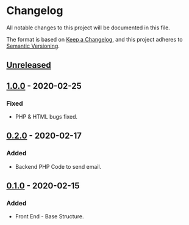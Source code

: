 # Changelog
All notable changes to this project will be documented in this file.

The format is based on [Keep a Changelog](https://keepachangelog.com/en/1.0.0/),
and this project adheres to [Semantic Versioning](https://semver.org/spec/v2.0.0.html).

## [Unreleased]

## [1.0.0] - 2020-02-25
### Fixed
- PHP & HTML bugs fixed.

## [0.2.0] - 2020-02-17
### Added
- Backend PHP Code to send email.

## [0.1.0] - 2020-02-15
### Added
- Front End - Base Structure.


[Unreleased]: https://github.com/shawsuraj/nuntius/compare/v0.1.0...HEAD
[1.0.0]: https://github.com/shawsuraj/nuntius/compare/v0.2.0...v1.0.0
[0.2.0]: https://github.com/shawsuraj/nuntius/compare/v0.1.0...v0.2.0
[0.1.0]: https://github.com/shawsuraj/nuntius/releases/tag/v0.1.0
